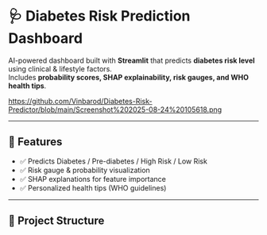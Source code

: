 # 🩺 Diabetes Risk Prediction Dashboard  

AI-powered dashboard built with **Streamlit** that predicts **diabetes risk level** using clinical & lifestyle factors.  
Includes **probability scores, SHAP explainability, risk gauges, and WHO health tips**.  

https://github.com/Vinbarod/Diabetes-Risk-Predictor/blob/main/Screenshot%202025-08-24%20105618.png


---

## 🚀 Features
- ✅ Predicts Diabetes / Pre-diabetes / High Risk / Low Risk  
- ✅ Risk gauge & probability visualization  
- ✅ SHAP explanations for feature importance  
- ✅ Personalized health tips (WHO guidelines)  

---

## 📂 Project Structure

